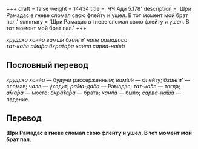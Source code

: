 +++
draft = false
weight = 14434
title = 'ЧЧ Ади 5.178'
description = 'Шри Рамадас в гневе сломал свою флейту и ушел. В тот момент мой брат пал.'
summary = 'Шри Рамадас в гневе сломал свою флейту и ушел. В тот момент мой брат пал.'
+++

_круддха хаийа̄ вам̇ш́ӣ бха̄н̇ги’ чале ра̄мада̄са  
тат-ка̄ле а̄ма̄ра бхра̄та̄ра хаила сарва-на̄ш́а_

## Пословный перевод

_круддха_ _хаийа̄_ — будучи рассерженным; _вам̇ш́ӣ_ — флейту; _бха̄н̇ги’_ — сломав; _чале_ — уходит; _ра̄ма_\-_да̄са_ — Рамадас; _тат_\-_ка̄ле_ — тогда; _а̄ма̄ра_ — моего; _бхра̄та̄ра_ — брата; _хаила_ — было; _сарва_\-_на̄ш́а_ — падение.

## Перевод

**Шри Рамадас в гневе сломал свою флейту и ушел. В тот момент мой брат пал.**
